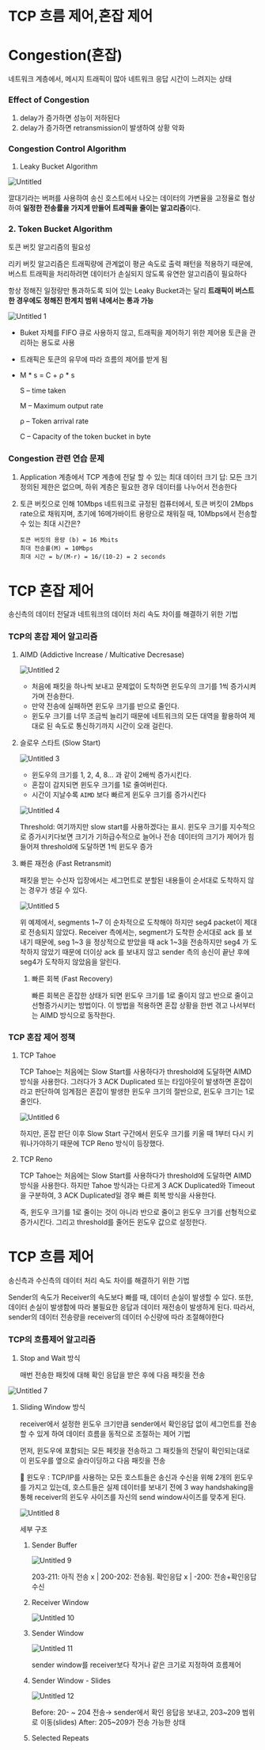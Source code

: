 # TCP 흐름 제어,혼잡 제어


# Congestion(혼잡)

네트워크 계층에서, 메시지 트래픽이 많아 네트워크 응답 시간이 느려지는 상태

### Effect of Congestion

1. delay가 증가하면 성능이 저하된다
2. delay가 증가하면 retransmission이 발생하여 상황 악화

### Congestion Control Algorithm

1. Leaky Bucket Algorithm

![Untitled](https://user-images.githubusercontent.com/71022555/145220739-8800c1a9-ecff-43ab-b090-8b4d4ab0b3db.png)

깔대기라는 버퍼를 사용하여 송신 호스트에서 나오는 데이터의 가변율을 고정율로 협상하여 **일정한 전송률을 가지게 만들어 트레픽을 줄이는 알고리즘**이다.

### 2. Token Bucket Algorithm

토큰 버킷 알고리즘의 필요성

리키 버킷 알고리즘은 트래픽량에 관계없이 평균 속도로 출력 패턴을 적용하기 때문에, 버스트 트래픽을 처리하려면 데이터가 손실되지 않도록 유연한 알고리즘이 필요하다

항상 정해진 일정량만 통과하도록 되어 있는 Leaky Bucket과는 달리 **트래픽이 버스트 한 경우에도 정해진 한계치 범위 내에서는 통과 가능**

![Untitled 1](https://user-images.githubusercontent.com/71022555/145220766-e0962535-bd7b-4a91-a305-80ac6040547d.png)

- Buket 자체를 FIFO 큐로 사용하지 않고, 트래픽을 제어하기 위한 제어용 토큰을 관리하는 용도로 사용
- 트래픽은 토큰의 유무에 따라 흐름의 제어를 받게 됨
- M * s = C + ρ * s
    
     S – time taken
    
    M – Maximum output rate
    
    ρ – Token arrival rate
    
    C – Capacity of the token bucket in byte
    

### Congestion 관련 연습 문제

1. Application 계층에서 TCP 계층에 전달 할 수 있는 최대 데이터 크기
답: 모든 크기
정의된 제한은 없으며, 하위 계층은 필요한 경우 데이터를 나누어서 전송한다
2. 토큰 버킷으로 인해 10Mbps 네트워크로 규정된 컴퓨터에서, 토큰 버킷이 2Mbps rate으로 채워지며, 초기에 16메가바이트 용량으로 채워질 때, 10Mbps에서 전송할 수 있는 최대 시간은?
    
    ```
    토큰 버킷의 용량 (b) = 16 Mbits
    최대 전송률(M) = 10Mbps
    최대 시간 = b/(M-r) = 16/(10-2) = 2 seconds
    ```
    

# TCP 혼잡 제어

송신측의 데이터 전달과 네트워크의 데이터 처리 속도 차이를 해결하기 위한 기법

### TCP의 혼잡 제어 알고리즘

1. AIMD (Addictive Increase / Multicative Decresase)
    
    ![Untitled 2](https://user-images.githubusercontent.com/71022555/145220773-75c2bc07-79bb-4ff9-8567-e241f3fd341a.png)
    
    - 처음에 패킷을 하나씩 보내고 문제없이 도착하면 윈도우의 크기를 1씩 증가시켜가며 전송한다.
    - 만약 전송에 실패하면 윈도우 크기를 반으로 줄인다.
    - 윈도우 크기를 너무 조금씩 늘리기 때문에 네트워크의 모든 대역을 활용하여 제대로 된 속도로 통신하기까지 시간이 오래 걸린다.
2. 슬로우 스타트 (Slow Start)
    
    ![Untitled 3](https://user-images.githubusercontent.com/71022555/145220780-ad9a0bf8-19eb-4b03-b8ed-803e393893d8.png)
    
    - 윈도우의 크기를 1, 2, 4, 8... 과 같이 2배씩 증가시킨다.
    - 혼잡이 감지되면 윈도우 크기를 1로 줄여버린다.
    - 시간이 지날수록 `AIMD` 보다 빠르게 윈도우 크기를 증가시킨다
    
    ![Untitled 4](https://user-images.githubusercontent.com/71022555/145220789-6d151861-406a-45d6-bf73-aef3945b7426.png)
    
    Threshold: 여기까지만 slow start를 사용하겠다는 표시. 윈도우 크기를 지수적으로 증가시키다보면 크기가 기하급수적으로 늘어나 전송 데이터의 크기가 제어가 힘들어져 threshold에 도달하면 1씩 윈도우 증가
    
3. 빠른 재전송 (Fast Retransmit)
    
    패킷을 받는 수신자 입장에서는 세그먼트로 분할된 내용들이 순서대로 도착하지 않는 경우가 생길 수 있다.
    
    ![Untitled 5](https://user-images.githubusercontent.com/71022555/145220792-88f25c3e-7094-4479-be56-a06f50e08ad6.png)
    
    위 예제에서, segments 1~7 이 순차적으로 도착해야 하지만 seg4 packet이 제대로 전송되지 않았다. Receiver 측에서는, segment가 도착한 순서대로 ack 를 보내기 때문에, seg 1~3 을 정상적으로 받았을 때 ack 1~3을 전송하지만 seg4 가 도착하지 않았기 때문에 더이상 ack 를 보내지 않고 sender 측의 송신이 끝난 후에 seg4가 도착하지 않았음을 알린다.
    
    1. 빠른 회복 (Fast Recovery)
        
        빠른 회복은 혼잡한 상태가 되면 윈도우 크기를 1로 줄이지 않고 반으로 줄이고 선형증가시키는 방법이다. 이 방법을 적용하면 혼잡 상황을 한번 겪고 나서부터는 AIMD 방식으로 동작한다.
        

### TCP 혼잡 제어 정책

1. TCP Tahoe
    
    TCP Tahoe는 처음에는 Slow Start를 사용하다가 threshold에 도달하면 AIMD 방식을 사용한다. 그러다가 3 ACK Duplicated 또는 타임아웃이 발생하면 혼잡이라고 판단하여 임계점은 혼잡이 발생한 윈도우 크기의 절반으로, 윈도우 크기는 1로 줄인다.
    
    ![Untitled 6](https://user-images.githubusercontent.com/71022555/145220805-c3b3c642-bb43-4e86-8c83-e8a9da2ed8b0.png)
    
    하지만, 혼잡 판단 이후 Slow Start 구간에서 윈도우 크기를 키울 때 1부터 다시 키워나가야하기 때문에 TCP Reno 방식이 등장했다.
    
2. TCP Reno
    
    TCP Tahoe는 처음에는 Slow Start를 사용하다가 threshold에 도달하면 AIMD 방식을 사용한다. 하지만  Tahoe 방식과는 다르게 3 ACK Duplicated와 Timeout을 구분하여, 3 ACK Duplicated일 경우 빠른 회복 방식을 사용한다.
    
    즉, 윈도우 크기를 1로 줄이는 것이 아니라 반으로 줄이고 윈도우 크기를 선형적으로 증가시킨다. 그리고 threshold를 줄어든 윈도우 값으로 설정한다.
    

# TCP 흐름 제어

송신측과 수신측의 데이터 처리 속도 차이를 해결하기 위한 기법

Sender의 속도가 Receiver의 속도보다 빠를 때, 데이터 손실이 발생할 수 있다. 또한, 데이터 손실이 발생함에 따라 불필요한 응답과 데이터 재전송이 발생하게 된다. 따라서, sender의 데이터 전송량을 receiver의 데이터 수신량에 따라 조절해야한다

### TCP의 흐름제어 알고리즘

1. Stop and Wait 방식
    
    매번 전송한 패킷에 대해 확인 응답을 받은 후에 다음 패킷을 전송
    

![Untitled 7](https://user-images.githubusercontent.com/71022555/145220819-ef039fa3-4cfa-4b83-931f-115882c71da4.png)

1. Sliding Window 방식
    
    receiver에서 설정한 윈도우 크기만큼 sender에서 확인응답 없이 세그먼트를 전송할 수 있게 하여 데이터 흐름을 동적으로 조절하는 제어 기법
    
    먼저, 윈도우에 포함되는 모든 페킷을 전송하고 그 패킷들의 전달이 확인되는대로 이 윈도우를 옆으로 슬라이딩하고 다음 패킷을 전송
    
    <aside>
    📌 윈도우 : TCP/IP를 사용하는 모든 호스트들은 송신과 수신을 위해 2개의 윈도우를 가지고 있는데, 호스트들은 실제 데이터를 보내기 전에 3 way handshaking을 통해 receiver의 윈도우 사이즈를 자신의 send window사이즈를 맞추게 된다.
    
    </aside>
    
    ![Untitled 8](https://user-images.githubusercontent.com/71022555/145220830-296ce45b-7c6f-48e3-b38d-e8c1c3fde1ae.png)
    
    세부 구조
    
    1. Sender Buffer
        
        ![Untitled 9](https://user-images.githubusercontent.com/71022555/145220839-e46f0b3f-ece0-4153-81fc-66c1f3467876.png)
        
        203-211: 아직 전송 x | 200-202: 전송됨. 확인응답 x | -200: 전송+확인응답 수신
        
    2. Receiver Window
        
        ![Untitled 10](https://user-images.githubusercontent.com/71022555/145220846-e7852185-f926-4b10-8c90-42a8c3bd329d.png)
        
    3. Sender Window
        
        ![Untitled 11](https://user-images.githubusercontent.com/71022555/145220856-17a3ba3e-12ff-484d-bf4f-2a428719cbfe.png)
        
        sender window를 receiver보다 작거나 같은 크기로 지정하여 흐름제어
        
    4. Sender Window - Slides
        
        ![Untitled 12](https://user-images.githubusercontent.com/71022555/145220865-bb2c1717-1fe5-47ce-98f9-e5c34842f845.png)
        
        Before: 20- ~ 204 전송→ sender에서 확인 응답응 보내고, 203~209 범위로 이동(slides)
        After: 205~209가 전송 가능한 상태
        
    5. Selected Repeats
